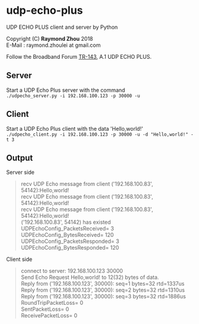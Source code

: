 # udp-echo-plus

UDP ECHO PLUS client and server by Python  

Copyright (C) **Raymond Zhou** 2018  
E-Mail : raymond.zhoulei at gmail.com  

Follow the Broadband Forum [TR-143](http://www.broadband-forum.org/technical/download/TR-143_Amendment-1.pdf), A.1 UDP ECHO PLUS.  

## Server

Start a UDP Echo Plus server with the command  
`./udpecho_server.py -i 192.168.100.123 -p 30000 -u`  

## Client

Start a UDP Echo Plus client with the data 'Hello,world!'  
`./udpecho_client.py -i 192.168.100.123 -p 30000 -u -d "Hello,world!" -t 3`  

## Output

Server side  

> recv UDP Echo message from client ('192.168.100.83', 54142):Hello,world!  
> recv UDP Echo message from client ('192.168.100.83', 54142):Hello,world!  
> recv UDP Echo message from client ('192.168.100.83', 54142):Hello,world!  
> ('192.168.100.83', 54142) has existed  
> UDPEchoConfig_PacketsReceived= 3  
> UDPEchoConfig_BytesReceived= 120  
> UDPEchoConfig_PacketsResponded= 3  
> UDPEchoConfig_BytesResponded= 120  

Client side

> connect to server: 192.168.100.123 30000  
> Send Echo Request Hello,world! to 12(32) bytes of data.  
> Reply from ('192.168.100.123', 30000): seq=1 bytes=32 rtd=1337us  
> Reply from ('192.168.100.123', 30000): seq=2 bytes=32 rtd=1310us  
> Reply from ('192.168.100.123', 30000): seq=3 bytes=32 rtd=1886us  
> RoundTripPacketLoss= 0  
> SentPacketLoss= 0  
> ReceivePacketLoss= 0  
